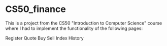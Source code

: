 # CS50_finance

This is a project from the CS50 "Introduction to Computer Science" course where I had to implement the functionality of the following pages:

Register
Quote
Buy
Sell
Index
History
